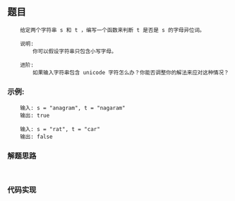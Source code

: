 ## 题目
```
    给定两个字符串 s 和 t ，编写一个函数来判断 t 是否是 s 的字母异位词。

    说明:
        你可以假设字符串只包含小写字母。

    进阶:
        如果输入字符串包含 unicode 字符怎么办？你能否调整你的解法来应对这种情况？
```

### 示例:
```
    输入: s = "anagram", t = "nagaram"
    输出: true

    输入: s = "rat", t = "car"
    输出: false
```

### 解题思路
```
   
```

### 代码实现
```
   
   
   
   
```